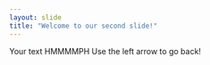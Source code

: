 ```yaml
---
layout: slide
title: "Welcome to our second slide!"
---
```

Your text HMMMMPH
Use the left arrow to go back!
